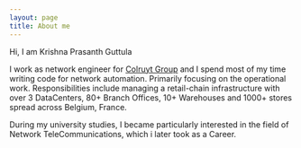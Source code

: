 ```yaml
---
layout: page
title: About me
---
```


Hi, I am Krishna Prasanth Guttula

I work as network engineer for [Colruyt Group](https://colruytindia.colruytgroup.com) and I spend most of my time writing code for network automation. Primarily focusing on the operational work. Responsibilities include managing a retail-chain infrastructure with over 3 DataCenters, 80+ Branch Offices, 10+ Warehouses and 1000+ stores spread across Belgium, France.

During my university studies, I became particularly interested in the field of Network TeleCommunications, which i later took as a Career.